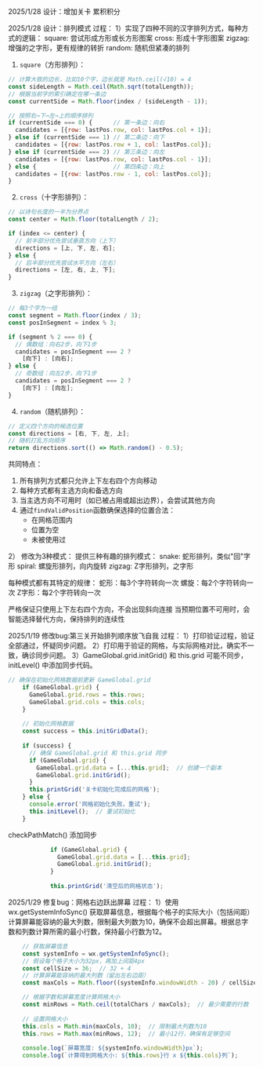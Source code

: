 2025/1/28 设计：增加关卡 累积积分

2025/1/28 设计：排列模式
过程：
1）实现了四种不同的汉字排列方式，每种方式的逻辑：
square: 尝试形成方形或长方形图案
cross: 形成十字形图案
zigzag: 增强的之字形，更有规律的转折
random: 随机但紧凑的排列

1. `square`（方形排列）：
```javascript
// 计算大致的边长，比如10个字，边长就是 Math.ceil(√10) = 4
const sideLength = Math.ceil(Math.sqrt(totalLength));
// 根据当前字的索引确定在哪一条边
const currentSide = Math.floor(index / (sideLength - 1));

// 按照右→下→左→上的顺序排列
if (currentSide === 0) {      // 第一条边：向右
  candidates = [{row: lastPos.row, col: lastPos.col + 1}];
} else if (currentSide === 1) // 第二条边：向下
  candidates = [{row: lastPos.row + 1, col: lastPos.col}];
} else if (currentSide === 2) // 第三条边：向左
  candidates = [{row: lastPos.row, col: lastPos.col - 1}];
} else {                      // 第四条边：向上
  candidates = [{row: lastPos.row - 1, col: lastPos.col}];
}
```

2. `cross`（十字形排列）：
```javascript
// 以诗句长度的一半为分界点
const center = Math.floor(totalLength / 2);

if (index <= center) {
  // 前半部分优先尝试垂直方向（上下）
  directions = [上, 下, 左, 右];
} else {
  // 后半部分优先尝试水平方向（左右）
  directions = [左, 右, 上, 下];
}
```

3. `zigzag`（之字形排列）：
```javascript
// 每3个字为一组
const segment = Math.floor(index / 3);
const posInSegment = index % 3;

if (segment % 2 === 0) {
  // 偶数组：向右2步，向下1步
  candidates = posInSegment === 2 ? 
    [向下] : [向右];
} else {
  // 奇数组：向左2步，向下1步
  candidates = posInSegment === 2 ? 
    [向下] : [向左];
}
```

4. `random`（随机排列）：
```javascript
// 定义四个方向的候选位置
const directions = [右, 下, 左, 上];
// 随机打乱方向顺序
return directions.sort(() => Math.random() - 0.5);
```

共同特点：
1. 所有排列方式都只允许上下左右四个方向移动
2. 每种方式都有主选方向和备选方向
3. 当主选方向不可用时（如已被占用或超出边界），会尝试其他方向
4. 通过`findValidPosition`函数确保选择的位置合法：
   - 在网格范围内
   - 位置为空
   - 未被使用过

2） 修改为3种模式：
提供三种有趣的排列模式：
snake: 蛇形排列，类似"回"字形
spiral: 螺旋形排列，向内旋转
zigzag: Z字形排列，之字形

每种模式都有其特定的规律：
蛇形：每3个字符转向一次
螺旋：每2个字符转向一次
Z字形：每2个字符转向一次

严格保证只使用上下左右四个方向，不会出现斜向连接
当预期位置不可用时，会智能选择替代方向，保持排列的连续性



2025/1/19 修改bug:第三关开始排列顺序放飞自我
过程：
1）打印验证过程，验证全部通过，怀疑同步问题。
2）打印用于验证的网格，与实际网格对比，确实不一致，确诊同步问题。
3）GameGlobal.grid.initGrid() 和 this.grid 可能不同步，initLevel() 中添加同步代码。
```javascript
// 确保在初始化网格数据前更新 GameGlobal.grid
    if (GameGlobal.grid) {
      GameGlobal.grid.rows = this.rows;
      GameGlobal.grid.cols = this.cols;
    }
    
    // 初始化网格数据
    const success = this.initGridData();
    
    if (success) {
      // 确保 GameGlobal.grid 和 this.grid 同步
      if (GameGlobal.grid) {
        GameGlobal.grid.data = [...this.grid];  // 创建一个副本
        GameGlobal.grid.initGrid();
      }
      this.printGrid('关卡初始化完成后的网格');
    } else {
      console.error('网格初始化失败，重试');
      this.initLevel();  // 重试初始化
    }
```
checkPathMatch() 添加同步
```javascript
            if (GameGlobal.grid) {
              GameGlobal.grid.data = [...this.grid];
              GameGlobal.grid.initGrid();
            }
            
            this.printGrid('清空后的网格状态');

```

2025/1/29 修复bug：网格右边跃出屏幕
过程：
1）使用 wx.getSystemInfoSync() 获取屏幕信息，根据每个格子的实际大小（包括间距）计算屏幕能容纳的最大列数，限制最大列数为10，确保不会超出屏幕。根据总字数和列数计算所需的最小行数，保持最小行数为12。
```javascript
    // 获取屏幕信息
    const systemInfo = wx.getSystemInfoSync();
    // 假设每个格子大小为32px，再加上间距4px
    const cellSize = 36;  // 32 + 4
    // 计算屏幕能容纳的最大列数（留出左右边距）
    const maxCols = Math.floor((systemInfo.windowWidth - 20) / cellSize);  // 20是左右各10px的边距

    // 根据字数和屏幕宽度计算网格大小
    const minRows = Math.ceil(totalChars / maxCols);  // 最少需要的行数
    
    // 设置网格大小
    this.cols = Math.min(maxCols, 10);  // 限制最大列数为10
    this.rows = Math.max(minRows, 12);  // 最小12行，确保有足够空间
    
    console.log(`屏幕宽度: ${systemInfo.windowWidth}px`);
    console.log(`计算得到网格大小: ${this.rows}行 x ${this.cols}列`);

```
